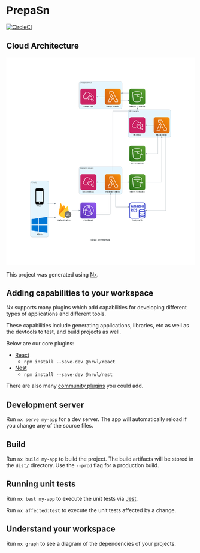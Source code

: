 # PrepaSn

[![CircleCI](https://circleci.com/gh/bacarybruno/prepasn/tree/main.svg?style=svg&circle-token=8902b5f2d95cf85bc8ec73e821c19c47dfa07a09)](https://circleci.com/gh/bacarybruno/prepasn/tree/main)

## Cloud Architecture

<p style="text-align: center;"><img src="./docs/cloud-architecture.png"></p>

This project was generated using [Nx](https://nx.dev).

## Adding capabilities to your workspace

Nx supports many plugins which add capabilities for developing different types of applications and different tools.

These capabilities include generating applications, libraries, etc as well as the devtools to test, and build projects as well.

Below are our core plugins:

- [React](https://reactjs.org)
  - `npm install --save-dev @nrwl/react`
- [Nest](https://nestjs.com)
  - `npm install --save-dev @nrwl/nest`

There are also many [community plugins](https://nx.dev/community) you could add.

## Development server

Run `nx serve my-app` for a dev server. The app will automatically reload if you change any of the source files.

## Build

Run `nx build my-app` to build the project. The build artifacts will be stored in the `dist/` directory. Use the `--prod` flag for a production build.

## Running unit tests

Run `nx test my-app` to execute the unit tests via [Jest](https://jestjs.io).

Run `nx affected:test` to execute the unit tests affected by a change.

## Understand your workspace

Run `nx graph` to see a diagram of the dependencies of your projects.
